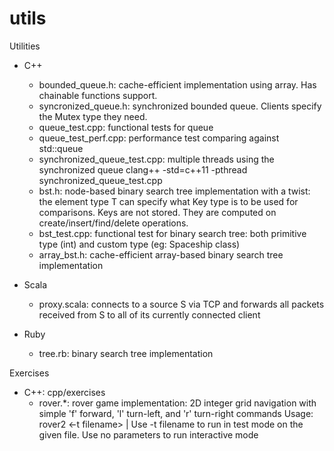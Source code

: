 # utils
Utilities

* C++
  - bounded_queue.h: cache-efficient implementation using array. Has chainable functions support.
  - syncronized_queue.h: synchronized bounded queue. Clients specify the Mutex type they need.
  - queue_test.cpp: functional tests for queue
  - queue_test_perf.cpp: performance test comparing against std::queue
  - synchronized_queue_test.cpp: multiple threads using the synchronized queue
    clang++ -std=c++11 -pthread synchronized_queue_test.cpp
  - bst.h: node-based binary search tree implementation with a twist: the element type T can specify
    what Key type is to be used for comparisons. Keys are not stored. They are computed on
    create/insert/find/delete operations.
  - bst_test.cpp: functional test for binary search tree: both primitive type (int) and custom type (eg: Spaceship class)
  - array_bst.h: cache-efficient array-based binary search tree implementation

* Scala
  - proxy.scala: connects to a source S via TCP and forwards all packets received
    from S to all of its currently connected client

* Ruby
  - tree.rb: binary search tree implementation

Exercises
* C++: cpp/exercises
  - rover.*: rover game implementation: 2D integer grid navigation with simple 'f' forward, 'l' turn-left, and 'r' turn-right commands
    Usage: rover2 <-t filename> | Use -t filename to run in test mode on the given file. Use no parameters to run interactive mode
